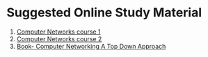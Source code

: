 # Suggested Online Study Material

1. [Computer Networks course 1](https://youtube.com/playlist?list=PLBlnK6fEyqRgMCUAG0XRw78UA8qnv6jEx)
2. [Computer Networks course 2](https://youtube.com/playlist?list=PLLFIgriuZPAcCkmSTfcq7oaHcVy3rzEtc)
3. [Book- Computer Networking A Top Down Approach](https://eclass.teicrete.gr/modules/document/file.php/TP326/%CE%98%CE%B5%CF%89%CF%81%CE%AF%CE%B1%20(Lectures)/Computer_Networking_A_Top-Down_Approach.pdf)
